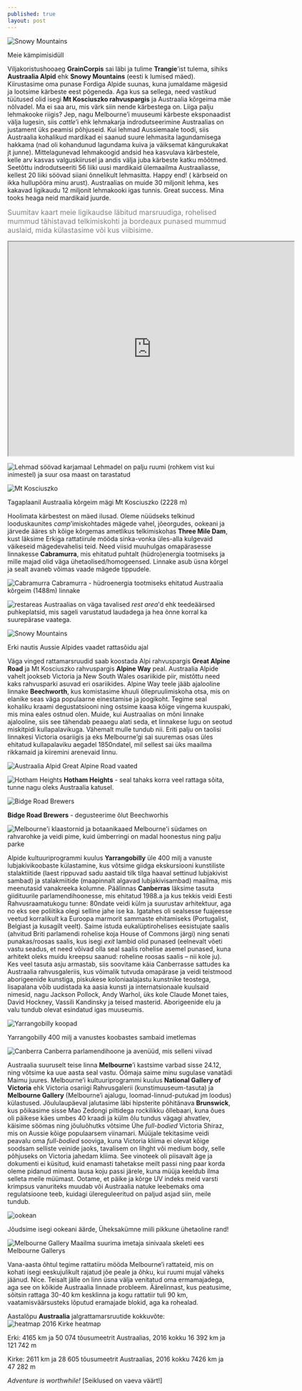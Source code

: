 ```yaml
---
published: true
layout: post
---
```

![Snowy Mountains](/images/telgime.jpeg "Snowy Mountains")

Meie kämpimisidüll

Viljakoristushooaeg **GrainCorpis** sai läbi ja tulime **Trangie**’ist tulema, sihiks **Austraalia Alpid** ehk **Snowy Mountains** (eesti k lumised mäed). Kiirustasime oma punase Fordiga Alpide suunas, kuna jumaldame mägesid ja lootsime kärbeste eest põgeneda. Aga kus sa sellega, need vastikud tüütused olid isegi **Mt Kosciuszko rahvuspargis** ja Austraalia kõrgeima mäe nõlvadel. Ma ei saa aru, mis värk siin nende kärbestega on. Liiga palju lehmakooke riigis? Jep, nagu Melbourne’i muuseumi kärbeste eksponaadist välja lugesin, siis _cattle_’i ehk lehmakarja indrodutseerimine Austraalias on justament üks peamisi põhjuseid. Kui lehmad Aussiemaale toodi, siis Austraalia kohalikud mardikad ei saanud suure lehmasita lagundamisega hakkama (nad oli kohandunud lagundama kuiva ja väiksemat kängurukakat jt junne). Mittelagunevad lehmakoogid andsid hea kasvulava kärbestele, kelle arv kasvas valguskiirusel ja andis välja juba kärbeste katku mõõtmed. Seetõttu indrodutseeriti 56 liiki uusi mardikaid ülemaailma Austraaliasse, kellest 20 liiki söövad siiani õnnelikult lehmasitta. Happy end! ( kärbseid on ikka hullupööra minu arust). Austraalias on muide 30 miljonit lehma, kes kakavad ligikaudu 12 miljonit lehmakooki igas tunnis. Great success. Mina tooks heaga neid mardikaid juurde. 


<font color="grey" size="3">Suumitav kaart meie ligikaudse läbitud marsruudiga, rohelised mummud tähistavad telkimiskohti ja bordeaux punased mummud auslaid, mida külastasime või kus viibisime.</font>

<iframe src="https://www.google.com/maps/d/embed?mid=1s1m9wbQrLTuep7_LqfQS3o2S-9I" width="640" height="480"></iframe>


![Lehmad söövad karjamaal](/images/lehmadkarjamaal.jpg "Lehmad söövad karjamaal")
Lehmadel on palju ruumi (rohkem vist kui inimestel) ja suur osa maast on tarastatud

![Mt Kosciuszko](/images/Austraalia_korgeim_magi.jpg "Mount Kosciuszko")

Tagaplaanil Austraalia kõrgeim mägi Mt Kosciuszko (2228 m)

Hoolimata kärbestest on mäed ilusad. Oleme nüüdseks telkinud looduskaunites _camp_’imiskohtades mägede vahel, jõeorgudes, ookeani ja järvede ääres sh kõige kõrgemas ametlikus telkimiskohas **Three Mile Dam**, kust läksime Erkiga rattatiirule mööda sinka-vonka üles-alla kulgevaid väikeseid mägedevahelisi teid. Need viisid muuhulgas omapärasesse linnakesse **Cabramurra**, mis ehitatud puhtalt (hüdro)energia tootmiseks ja mille majad olid väga ühetaolised/homogeensed. Linnake asub üsna kõrgel ja sealt avaneb võimas vaade mägede tippudele.

![Cabramurra](/images/Cabramurra.jpg "Cabramurra")
Cabramurra - hüdroenergia tootmiseks ehitatud Austraalia kõrgeim (1488m) linnake 

![restareas](/images/restarea.jpg "restareas")
Austraalias on väga tavalised _rest area_'d ehk teedeäärsed puhkeplatsid, mis sageli varustatud laudadega ja hea õnne korral ka suurepärase vaatega. 

![Snowy Mountains](/images/snowymnt1.jpg "Snowy Mountains")

Erki nautis Aussie Alpides vaadet rattasõidu ajal

Väga vinged rattamarsruudid saab koostada Alpi rahvuspargis **Great Alpine Road** ja Mt Kosciuszko  rahvuspargis **Alpine Way** peal. Austraalia Alpide vahelt jookseb Victoria ja New South Wales osariikide piir, mistõttu need kaks rahvusparki asuvad eri osariikides. Alpine Way teele jääb ajalooline linnake **Beechworth**, kus komistasime khuuli õllepruulimiskoha otsa, mis on elanike seas väga populaarne einestamise ja joogikoht. Tegime seal kohaliku kraami degustatsiooni ning ostsime kaasa kõige vingema kuuspaki, mis mina eales ostnud olen. Muide, kui Austraalias on mõni linnake ajalooline, siis see tähendab peaaegu alati seda, et linnakese lugu on seotud miskitpidi kullapalavikuga. Vähemalt mulle tundub nii.  Eriti palju on taolisi linnakesi Victoria osariigis ja eks Melbourne’gi sai suuremas osas üles ehitatud kullapalaviku aegadel 1850ndatel, mil sellest sai üks maailma rikkamaid ja kiiremini arenevaid linnu. 

![Austraalia Alpid](/images/magedes.jpg "Austraalia Alpid")
Great Alpine Road vaated

![Hotham Heights](/images/hotham_heights.jpg "Hotham Heights")
**Hotham Heights** - seal tahaks korra veel rattaga sõita, tunne nagu oleks Austraalia katusel.

![Bidge Road Brewers](/images/beerbrewer.jpg "Bidge Road Brewers")

**Bidge Road Brewers** - degusteerime õlut Beechworhis

![Melbourne'i klaastornid ja botaanikaaed](/images/melbourne.jpg "Melbourne'i klaastornid ja botaanikaaed")
Melbourne'i südames on rahvarohke ja veidi pime, kuid ümberringi on madal hoonestus ning palju parke 

Alpide kultuuriprogrammi kuulus **Yarrangobilly** üle 400 milj a vanuste lubjakivikoobaste külastamine, kus võtsime giidga ekskursiooni kunstiliste stalaktiitide (laest rippuvad sadu aastaid tilk tilga haaval settinud lubjakivist sambad) ja stalakmiitide (maapinnalt algavad lubjakivisambad) maailma, mis meenutasid vanakreeka kolumne. Päälinnas **Canberras** läksime tasuta giidituurile parlamendihoonesse, mis ehitatud 1988.a ja kus tekkis veidi Eesti Rahvusraamatukogu tunne: 80ndate veidi külm ja suurustav arhitektuur, aga no eks see poliitika olegi selline jahe ise ka. Igatahes oli sealsesse fuajeesse veetud korralikult ka Euroopa marmorit sammaste ehitamiseks (Portugalist, Belgiast ja kusagilt veelt). Saime istuda  eukalüptirohelises eesistujate saalis (ahvitud Briti parlamendi rohelise koja House of Commons järgi) ning senati punakas/roosas saalis, kus isegi _exit_ lambid olid punased (eelnevalt võeti vastu seadus, et need võivad olla seal saalis rohelise asemel punased, kuna arhitekt oleks muidu kreepsu saanud: roheline roosas saalis – nii kole ju). Kes veel tasuta asju armastab, siis soovitame käia Canberrasse sattudes ka Austraalia rahvusgaleriis, kus võimalik tutvuda omapärase ja veidi teistmood aborigeenide kunstiga, piskukese koloniaalajastu kunstnike teostega, lisapalana võib uudistada ka aasia kunsti ja internatsionaale kuulsaid nimesid, nagu Jackson Pollock, Andy Warhol, üks kole Claude Monet taies, David Hockney, Vassili Kandinsky ja teised masterid. Aborigeenide elu ja valu tundub olevat esindatud igas muuseumis. 

![Yarrangobilly koopad](/images/lubjakivisambad.jpg "Yarrangobilly koopad")

Yarrangobilly 400 milj a vanustes koobastes sambaid imetlemas 

![Canberra](/images/canberra.jpg "Canberra")
Canberra parlamendihoone ja avenüüd, mis selleni viivad

Austraalia suuruselt teise linna **Melbourne**’i kastsime varbad sisse 24.12, ning võtsime ka uue aasta seal vastu. Öömaja saime minu sugulase vanatädi Maimu juures. Melbourne’i kultuuriprogrammi kuulus **National Gallery of Victoria** ehk Victoria osariigi Rahvusgalerii (kunstimuuseum-tasuta) ja **Melbourne Gallery** (Melbourne’i ajalugu, loomad-linnud-putukad jm loodus) külastused. Jõululaupäeval jalutasime läbi hipsterite põhitänava **Brunswick**, kus põikasime sisse Mao Zedongi piltidega rockilikku õllebaari, kuna õues oli päikese käes umbes 40 kraadi ja külm õlu tundus vägagi ahvatlev, käisime söömas ning jõuluõhutks võtsime Ühe _full-bodied_ Victoria Shiraz, mis on Aussie kõige populaarsem viinamari. Müüjale tekitasime veidi peavalu oma _full-bodied_ sooviga, kuna Victoria kliima ei olevat kõige soodsam selliste veinide jaoks, tavalisem on lihght või medium body, selle põhjuseks on Victoria jahedam kliima. See vinoteek oli piisavalt äge ja  dokumenti ei küsitud, kuid enamasti tahetakse meilt passi ning paar korda oleme pidanud minema lausa koju passi järele, kuna müüja keeldub ilma selleta meile müümast. Ootame, et päike ja kõrge UV indeks meid varsti krimpsus vanuriteks muudab või Austraalia natuke leebemaks oma regulatsioone teeb, kuidagi ülereguleeritud on paljud asjad siin, meile tundub. 

![ookean](/images/ookean.jpg "ookean")

Jõudsime isegi ookeani äärde, Üheksakümne miili pikkune ühetaoline rand! 

![Melbourne Gallery](/images/sinivaal.jpg "Melbourne Gallery")
Maailma suurima imetaja sinivaala skeleti ees Melbourne Gallerys

Vana-aasta õhtul tegime rattatiiru mööda Melbourne’i rattateid, mis on kohati isegi eeskujulikult rajatud jõe peale ja õhku, kui ruumi mujal väheks jäänud. Nice. Teisalt jälle on linn üsna välja venitatud oma ermamajadega, aga see on kõikide Austraalia linnade probleem. Äärelinnast, kus peatusime, sõitsin rattaga 30-40 km kesklinna ja kogu rattatiir tuli 90 km, vaatamisväärsusteks lõputud eramajade blokid, aga ka rohealad.      


Aastalõpu **Austraalia** jalgrattamarsruutide kokkuvõte:  
![heatmap 2016](/images/2016_strava_heatmap.png "heatmap 2016")
Kirke heatmap

Erki: 4165 km ja 50 074 tõusumeetrit Austraalias, 2016 kokku 16 392 km ja 121 742 m

Kirke: 2611 km ja 28 605 tõusumeetrit Austraalias, 2016 kokku 7426 km ja 47 282 m


_Adventure is worthwhile!_ 
[Seiklused on vaeva väärt!]
